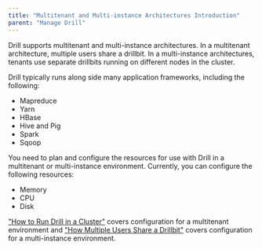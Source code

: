 ```yaml
---
title: "Multitenant and Multi-instance Architectures Introduction"
parent: "Manage Drill"
---
```


Drill supports multitenant and multi-instance architectures. In a multitenant architecture, multiple users share a drillbit. In a multi-instance architectures, tenants use separate drillbits running on different nodes in the cluster.

Drill typically runs along side many application frameworks, including the following:  

* Mapreduce  
* Yarn  
* HBase  
* Hive and Pig  
* Spark  
* Sqoop  

You need to plan and configure the resources for use with Drill in a multitenant or multi-instance environment. Currently, you can configure the following resources:

* Memory  
* CPU  
* Disk  

["How to Run Drill in a Cluster"]({{site.baseurl}}/docs/how-to-run-drill-in-a-cluster) covers configuration for a multitenant environment and ["How Multiple Users Share a Drillbit"]({{site.baseurl}}/docs/how-multiple-users-share-a-drillbit) covers configuration for a multi-instance environment.